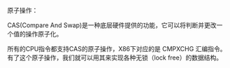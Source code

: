 原子操作：

CAS(Compare And Swap)是一种底层硬件提供的功能，它可以将判断并更改一个值的操作原子化。

所有的CPU指令都支持CAS的原子操作，X86下对应的是 CMPXCHG 汇编指令。有了这个原子操作，我们就可以用其来实现各种无锁（lock free）的数据结构。



